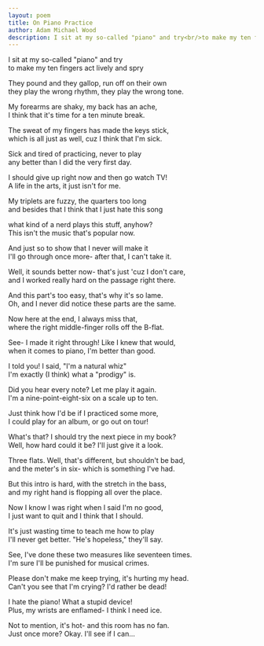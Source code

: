 ```yaml
---
layout: poem
title: On Piano Practice
author: Adam Michael Wood
description: I sit at my so-called "piano" and try<br/>to make my ten fingers act lively and spry<br/><br/>They pound and they gallop, run off on their own<br/>they play the wrong rhythm, they play the wrong tone.
---
```


I sit at my so-called "piano" and try  
to make my ten fingers act lively and spry  
 
They pound and they gallop, run off on their own  
they play the wrong rhythm, they play the wrong tone.  
 
My forearms are shaky, my back has an ache,  
I think that it's time for a ten minute break.  
 
The sweat of my fingers has made the keys stick,  
which is all just as well, cuz I think that I'm sick.  
 
Sick and tired of practicing, never to play  
any better than I did the very first day.  

I should give up right now and then go watch TV!  
A life in the arts, it just isn't for me.  

My triplets are fuzzy, the quarters too long  
and besides that I think that I just hate this song  

what kind of a nerd plays this stuff, anyhow?  
This isn't the music that's popular now.  

And just so to show that I never will make it  
I'll go through once more- after that, I can't take it.  

Well, it sounds better now- that's just 'cuz I don't care,  
and I worked really hard on the passage right there.  
 
And this part's too easy, that's why it's so lame.  
Oh, and I never did notice these parts are the same.  
 
Now here at the end, I always miss that,  
where the right middle-finger rolls off the B-flat.  
  
See- I made it right through! Like I knew that would,  
when it comes to piano, I'm better than good.
   
I told you! I said, "I'm a natural whiz"  
I'm exactly (I think) what a "prodigy" is.  

Did you hear every note? Let me play it again.  
I'm a nine-point-eight-six on a scale up to ten.  

Just think how I'd be if I practiced some more,  
I could play for an album, or go out on tour!  

What's that? I should try the next piece in my book?  
Well, how hard could it be? I'll just give it a look.  

Three flats. Well, that's different, but shouldn't be bad,  
and the meter's in six- which is something I've had.  

But this intro is hard, with the stretch in the bass,  
and my right hand is flopping all over the place.  

Now I know I was right when I said I'm no good,  
I just want to quit and I think that I should. 

It's just wasting time to teach me how to play  
I'll never get better. "He's hopeless," they'll say. 

See, I've done these two measures like seventeen times.  
I'm sure I'll be punished for musical crimes. 
 
Please don't make me keep trying, it's hurting my head.  
Can't you see that I'm crying? I'd rather be dead! 
 
I hate the piano! What a stupid device!  
Plus, my wrists are enflamed- I think I need ice. 
 
Not to mention, it's hot- and this room has no fan.  
Just once more? Okay. I'll see if I can... 